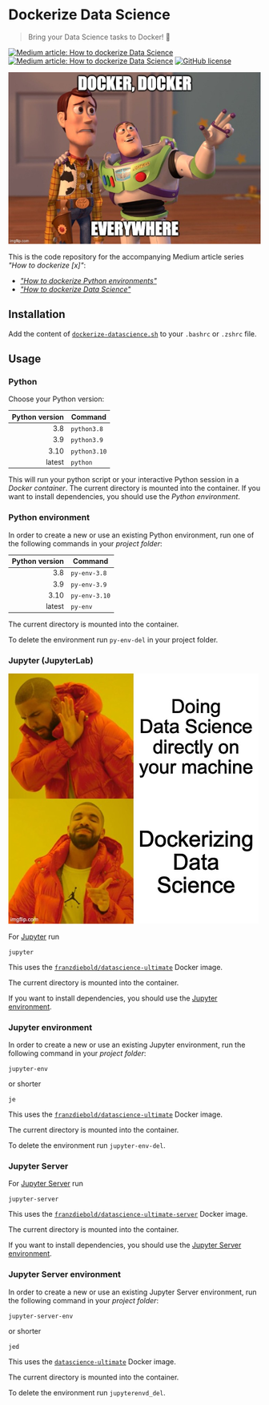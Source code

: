 # Dockerize Data Science

> Bring your Data Science tasks to Docker! :whale:

[![Medium article: How to dockerize Data Science](https://img.shields.io/badge/Medium%20article-How%20to%20dockerize%20python%20environments-black)](https://franzdiebold.medium.com/how-to-dockerize-python-environments-ce8d2ce7bf32)
[![Medium article: How to dockerize Data Science](https://img.shields.io/badge/Medium%20article-How%20to%20dockerize%20Data%20Science-black)](https://franzdiebold.medium.com/how-to-dockerize-data-science-dd396962a0f)
[![GitHub license](https://img.shields.io/github/license/FranzDiebold/dockerize-datascience)](./LICENSE)

!["Docker, Docker everywhere" meme](img/docker-everywhere-meme.jpg)

This is the code repository for the accompanying Medium article series _"How to dockerize [x]"_:

- [_"How to dockerize Python environments"_](https://franzdiebold.medium.com/how-to-dockerize-python-environments-ce8d2ce7bf32)
- [_"How to dockerize Data Science"_](https://franzdiebold.medium.com/how-to-dockerize-data-science-dd396962a0f)

## Installation

Add the content of [`dockerize-datascience.sh`](dockerize-datascience.sh) to your `.bashrc` or `.zshrc` file.

## Usage

### Python

Choose your Python version:

| Python version | Command      |
| -------------: | ------------ |
|            3.8 | `python3.8`  |
|            3.9 | `python3.9`  |
|           3.10 | `python3.10` |
|         latest | `python`     |

This will run your python script or your interactive Python session in a _Docker container_. The current directory is mounted into the container.
If you want to install dependencies, you should use the _Python environment_.

### Python environment

In order to create a new or use an existing Python environment, run one of the following commands in your _project folder_:

| Python version | Command       |
| -------------: | ------------- |
|            3.8 | `py-env-3.8`  |
|            3.9 | `py-env-3.9`  |
|           3.10 | `py-env-3.10` |
|         latest | `py-env`      |

The current directory is mounted into the container.

To delete the environment run `py-env-del` in your project folder.

### Jupyter (JupyterLab)

!["Dockerizing Data Science" meme](img/dockerizing-data-science-meme.jpg)

For [Jupyter](https://jupyter.org/) run

```shell
jupyter
```

This uses the [`franzdiebold/datascience-ultimate`](https://github.com/FranzDiebold/docker-datascience-ultimate) Docker image.

The current directory is mounted into the container.

If you want to install dependencies, you should use the [Jupyter environment](#jupyter-environment).

### Jupyter environment

In order to create a new or use an existing Jupyter environment, run the following command in your _project folder_:

```shell
jupyter-env
```

or shorter

```shell
je
```

This uses the [`franzdiebold/datascience-ultimate`](https://github.com/FranzDiebold/docker-datascience-ultimate) Docker image.

The current directory is mounted into the container.

To delete the environment run `jupyter-env-del`.

### Jupyter Server

For [Jupyter Server](https://jupyter.org/) run

```shell
jupyter-server
```

This uses the [`franzdiebold/datascience-ultimate-server`](https://github.com/FranzDiebold/docker-datascience-ultimate) Docker image.

The current directory is mounted into the container.

If you want to install dependencies, you should use the [Jupyter Server environment](#jupyter-server-environment).

### Jupyter Server environment

In order to create a new or use an existing Jupyter Server environment, run the following command in your _project folder_:

```shell
jupyter-server-env
```

or shorter

```shell
jed
```

This uses the [`datascience-ultimate`](https://github.com/FranzDiebold/docker-datascience-ultimate) Docker image.

The current directory is mounted into the container.

To delete the environment run `jupyterenvd_del`.
